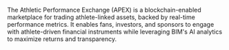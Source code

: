 The Athletic Performance Exchange (APEX) is a blockchain-enabled marketplace for trading athlete-linked assets, backed by real-time performance metrics. It enables fans, investors, and sponsors to engage with athlete-driven financial instruments while leveraging BIM's AI analytics to maximize returns and transparency.

